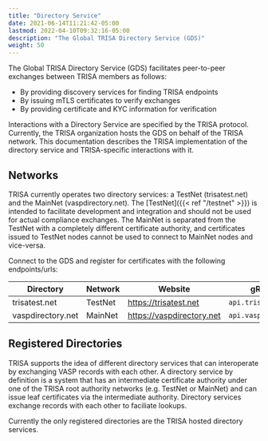 ```yaml
---
title: "Directory Service"
date: 2021-06-14T11:21:42-05:00
lastmod: 2022-04-10T09:32:16-05:00
description: "The Global TRISA Directory Service (GDS)"
weight: 50
---
```


The Global TRISA Directory Service (GDS) facilitates peer-to-peer exchanges between TRISA members as follows:

- By providing discovery services for finding TRISA endpoints
- By issuing mTLS certificates to verify exchanges
- By providing certificate and KYC information for verification

Interactions with a Directory Service are specified by the TRISA protocol. Currently, the TRISA organization hosts the GDS on behalf of the TRISA network. This documentation describes the TRISA implementation of the directory service and TRISA-specific interactions with it.

## Networks

TRISA currently operates two directory services: a TestNet (trisatest.net) and the MainNet (vaspdirectory.net). The [TestNet]({{< ref "/testnet" >}}) is intended to facilitate development and integration and should not be used for actual compliance exchanges. The MainNet is separated from the TestNet with a completely different certificate authority, and certificates issued to TestNet nodes cannot be used to connect to MainNet nodes and vice-versa.

Connect to the GDS and register for certificates with the following endpoints/urls:

| Directory         | Network | Website                   | gRPC Endpoint               |
|-------------------|---------|---------------------------|-----------------------------|
| trisatest.net     | TestNet | https://trisatest.net     | `api.trisatest.net:443`     |
| vaspdirectory.net | MainNet | https://vaspdirectory.net | `api.vaspdirectory.net:443` |

## Registered Directories

TRISA supports the idea of different directory services that can interoperate by exchanging VASP records with each other. A directory service by definition is a system that has an intermediate certificate authority under one of the TRISA root authority networks (e.g. TestNet or MainNet) and can issue leaf certificates via the intermediate authority. Directory services exchange records with each other to faciliate lookups.

Currently the only registered directories are the TRISA hosted directory services.